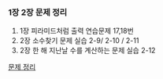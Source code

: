 ### 1장 2장 문제 정리

1. 1장 피라미드처럼 출력 연습문제 17,18번
2. 2장 소수찾기 문제 실습 2-9/ 2-10 / 2-11
3. 2장 한 해 지난날 수를 계산하는 문제 실습 2-12

[문제 정리](./%EA%B9%80%EC%9C%A4%EC%88%98.ipynb)  